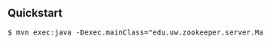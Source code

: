## Quickstart

<pre>
$ mvn exec:java -Dexec.mainClass="edu.uw.zookeeper.server.Main" -Dexec.args="--help"
</pre>
